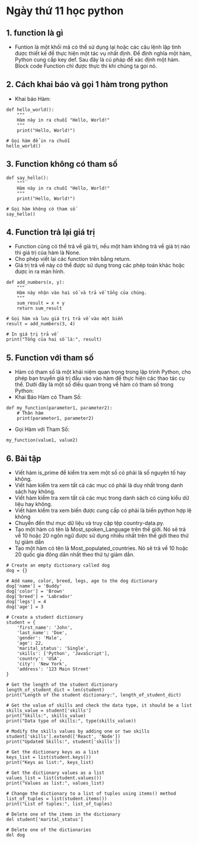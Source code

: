 # Ngày thứ 11 học python
## 1. function là gì
- Funtion là một khối mã có thể sử dụng lại hoặc các câu lệnh lập tình được thiết kế để thực hiện một tác vụ nhất định. Để định nghĩa một hàm, Python cung cấp key def. Sau đây là cú pháp để xác định một hàm. Block code Function chỉ được thực thi khi chúng ta gọi nó.
## 2. Cách khai báo và gọi 1 hàm trong python
- Khai báo Hàm:
```
def hello_world():
    """
    Hàm này in ra chuỗi "Hello, World!"
    """
    print("Hello, World!")

# Gọi hàm để in ra chuỗi
hello_world()
```
## 3. Function không có tham số
```
def say_hello():
    """
    Hàm này in ra chuỗi "Hello, World!"
    """
    print("Hello, World!")

# Gọi hàm không có tham số
say_hello()
```
## 4. Function trả lại giá trị 
- Function cũng có thể trả về giá trị, nếu một hàm không trả về giá trị nào thì giá trị của hàm là None.
- Cho phép viết lại các function trên bằng return. 
- Giá trị trả về này có thể được sử dụng trong các phép toán khác hoặc được in ra màn hình.
```
def add_numbers(x, y):
    """
    Hàm này nhận vào hai số và trả về tổng của chúng.
    """
    sum_result = x + y
    return sum_result

# Gọi hàm và lưu giá trị trả về vào một biến
result = add_numbers(3, 4)

# In giá trị trả về
print("Tổng của hai số là:", result)
```
## 5. Function với tham số
- Hàm có tham số là một khái niệm quan trọng trong lập trình Python, cho phép bạn truyền giá trị đầu vào vào hàm để thực hiện các thao tác cụ thể. Dưới đây là một số điều quan trọng về hàm có tham số trong Python:
- Khai Báo Hàm có Tham Số:
```
def my_function(parameter1, parameter2):
    # Thân hàm
    print(parameter1, parameter2)
```
-  Gọi Hàm với Tham Số:
```
my_function(value1, value2)
```
##  6. Bài tập
- Viết hàm is_prime để kiểm tra xem một số có phải là số nguyên tố hay không.
- Viết hàm kiểm tra xem tất cả các mục có phải là duy nhất trong danh sách hay không.
- Viết hàm kiểm tra xem tất cả các mục trong danh sách có cùng kiểu dữ liệu hay không.
- Viết hàm kiểm tra xem biến được cung cấp có phải là biến python hợp lệ không
- Chuyển đến thư mục dữ liệu và truy cập tệp country-data.py.
- Tạo một hàm có tên là Most_spoken_Language trên thế giới. Nó sẽ trả về 10 hoặc 20 ngôn ngữ được sử dụng nhiều nhất trên thế giới theo thứ tự giảm dần
- Tạo một hàm có tên là Most_populated_countries. Nó sẽ trả về 10 hoặc 20 quốc gia đông dân nhất theo thứ tự giảm dần.
```
# Create an empty dictionary called dog
dog = {}

# Add name, color, breed, legs, age to the dog dictionary
dog['name'] = 'Buddy'
dog['color'] = 'Brown'
dog['breed'] = 'Labrador'
dog['legs'] = 4
dog['age'] = 3

# Create a student dictionary
student = {
    'first_name': 'John',
    'last_name': 'Doe',
    'gender': 'Male',
    'age': 22,
    'marital_status': 'Single',
    'skills': ['Python', 'JavaScript'],
    'country': 'USA',
    'city': 'New York',
    'address': '123 Main Street'
}

# Get the length of the student dictionary
length_of_student_dict = len(student)
print("Length of the student dictionary:", length_of_student_dict)

# Get the value of skills and check the data type, it should be a list
skills_value = student['skills']
print("Skills:", skills_value)
print("Data type of skills:", type(skills_value))

# Modify the skills values by adding one or two skills
student['skills'].extend(['React', 'Node'])
print("Updated Skills:", student['skills'])

# Get the dictionary keys as a list
keys_list = list(student.keys())
print("Keys as list:", keys_list)

# Get the dictionary values as a list
values_list = list(student.values())
print("Values as list:", values_list)

# Change the dictionary to a list of tuples using items() method
list_of_tuples = list(student.items())
print("List of tuples:", list_of_tuples)

# Delete one of the items in the dictionary
del student['marital_status']

# Delete one of the dictionaries
del dog
```